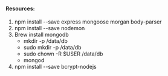 #### Resources:

1. npm install --save express mongoose morgan body-parser
2. npm install --save nodemon
3. Brew install mongodb
    - mkdir -p /data/db
    - sudo mkdir -p /data/db
    - sudo chown -R $USER /data/db
    - mongod
4. npm install --save bcrypt-nodejs